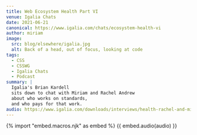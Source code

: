 ```yaml
---
title: Web Ecosystem Health Part VI
venue: Igalia Chats
date: 2021-06-21
canonical: https://www.igalia.com/chats/ecosystem-health-vi
author: miriam
image:
  src: blog/elsewhere/igalia.jpg
  alt: Back of a head, out of focus, looking at code
tags:
  - CSS
  - CSSWG
  - Igalia Chats
  - Podcast
summary: |
  Igalia's Brian Kardell
  sits down to chat with Miriam and Rachel Andrew
  about who works on standards,
  and who pays for that work.
audio: https://www.igalia.com/downloads/interviews/health-rachel-and-mia.mp3
---
```


{% import "embed.macros.njk" as embed %}
{{ embed.audio(audio) }}
